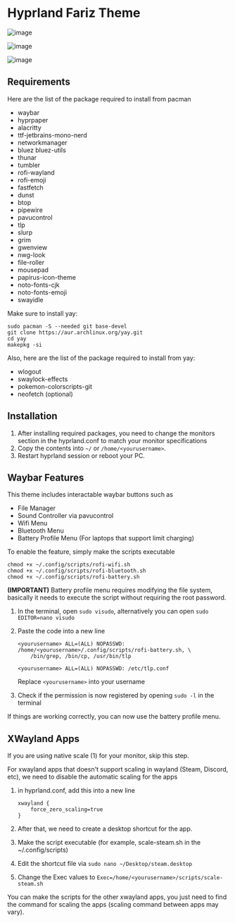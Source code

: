 # Hyprland Fariz Theme
![image](https://github.com/user-attachments/assets/f8f27dea-39aa-4f0f-8d14-a82987eee240)

![image](https://github.com/user-attachments/assets/568f8a2c-9a19-48e8-a497-078777ce86a1)

![image](https://github.com/user-attachments/assets/485de9db-c55a-48d6-a1d7-fdf33cb82bca)

## Requirements
Here are the list of the package required to install from pacman
 - waybar
 - hyprpaper
 - alacritty
 - ttf-jetbrains-mono-nerd
 - networkmanager
 - bluez bluez-utils
 - thunar
 - tumbler
 - rofi-wayland
 - rofi-emoji
 - fastfetch
 - dunst
 - btop
 - pipewire
 - pavucontrol
 - tlp
 - slurp
 - grim
 - gwenview
 - nwg-look
 - file-roller
 - mousepad
 - papirus-icon-theme
 - noto-fonts-cjk
 - noto-fonts-emoji
 - swayidle

Make sure to install yay:

    sudo pacman -S --needed git base-devel
    git clone https://aur.archlinux.org/yay.git
    cd yay
    makepkg -si

Also, here are the list of the package required to install from yay:
 - wlogout
 - swaylock-effects
 - pokemon-colorscripts-git
 - neofetch (optional)

## Installation
 1. After installing required packages, you need to change the monitors section in the hyprland.conf to match your monitor specifications
 1. Copy the contents into `~/` or
    `/home/<yourusername>`.
 2. Restart hyprland session or reboot your PC.

## Waybar Features
This theme includes interactable waybar buttons such as
 - File Manager
 - Sound Controller via pavucontrol 
 - Wifi Menu
 - Bluetooth Menu
 - Battery Profile Menu (For laptops that support limit charging)
 
To enable the feature, simply make the scripts executable

    chmod +x ~/.config/scripts/rofi-wifi.sh
    chmod +x ~/.config/scripts/rofi-bluetooth.sh
    chmod +x ~/.config/scripts/rofi-battery.sh

**(IMPORTANT)**
Battery profile menu requires modifying the file system, basically it needs to execute the script without requiring the root password.
 1. In the terminal, open `sudo visudo`, alternatively you can open `sudo EDITOR=nano visudo`
 2. Paste the code into a new line
 
		<yourusername> ALL=(ALL) NOPASSWD: /home/<yourusername>/.config/scripts/rofi-battery.sh, \
		    /bin/grep, /bin/cp, /usr/bin/tlp

		<yourusername> ALL=(ALL) NOPASSWD: /etc/tlp.conf
		
	Replace `<yourusername>` into your username

 3. Check if the permission is now registered by opening `sudo -l` in the terminal

If things are working correctly, you can now use the battery profile menu.

## XWayland Apps
If you are using native scale (1) for your monitor, skip this step.

For xwayland apps that doesn't support scaling in wayland (Steam, Discord, etc), we need to disable the automatic scaling for the apps

 1. in hyprland.conf, add this into a new line
 
		xwayland {
		    force_zero_scaling=true
        }
		
 2. After that, we need to create a desktop shortcut for the app.
 3. Make the script executable (for example, scale-steam.sh in the ~/.config/scripts)
 4. Edit the shortcut file via `sudo nano ~/Desktop/steam.desktop`
 5. Change the Exec values to `Exec=/home/<yourusername>/scripts/scale-steam.sh`

 You can make the scripts for the other xwayland apps, you just need to find the command for scaling the apps (scaling command between apps may vary).
